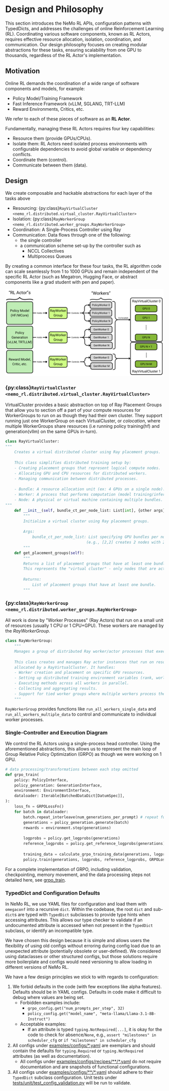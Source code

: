 # Design and Philosophy

This section introduces the NeMo RL APIs, configuration patterns with TypedDicts, and addresses the challenges of online Reinforcement Learning (RL). Coordinating various software components, known as RL Actors, requires effective resource allocation, isolation, coordination, and communication. Our design philosophy focuses on creating modular abstractions for these tasks, ensuring scalability from one GPU to thousands, regardless of the RL Actor's implementation.

## Motivation

Online RL demands the coordination of a wide range of software components and models, for example:
- Policy Model/Training Framework
- Fast Inference Framework (vLLM, SGLANG, TRT-LLM)
- Reward Environments, Critics, etc.

We refer to each of these pieces of software as an **RL Actor**.

Fundamentally, managing these RL Actors requires four key capabilities:
- Resource them (provide GPUs/CPUs).
- Isolate them: RL Actors need isolated process environments with configurable dependencies to avoid global variable or dependency conflicts.
- Coordinate them (control).
- Communicate between them (data).

## Design

We create composable and hackable abstractions for each layer of the tasks above
- Resourcing: {py:class}`RayVirtualCluster <nemo_rl.distributed.virtual_cluster.RayVirtualCluster>`
- Isolation: {py:class}`RayWorkerGroup <nemo_rl.distributed.worker_groups.RayWorkerGroup>`
- Coordination: A Single-Process Controller using Ray
- Communication: Data flows through one of the following:
  - the single controller 
  - a communication scheme set-up by the controller such as
    - NCCL Collectives
    - Multiprocess Queues

By creating a common interface for these four tasks, the RL algorithm code can scale seamlessly from 1 to 1000 GPUs and remain independent of the specific RL Actor (such as Megatron, Hugging Face, or abstract components like a grad student with pen and paper).

![actor-wg-worker-vc](../assets/actor-wg-worker-vc.png)

### {py:class}`RayVirtualCluster <nemo_rl.distributed.virtual_cluster.RayVirtualCluster>`
VirtualCluster provides a basic abstraction on top of Ray Placement Groups that allow you to section off a part of your compute resources for WorkerGroups to run on as though they had their own cluster. They support running just one WorkerGroup on each VirtualCluster, or *colocation*, where multiple WorkerGroups share resources (i.e running policy training(hf) and generation(vllm) on the same GPUs in-turn).

```python
class RayVirtualCluster:
"""
    Creates a virtual distributed cluster using Ray placement groups.

    This class simplifies distributed training setup by:
    - Creating placement groups that represent logical compute nodes.
    - Allocating GPU and CPU resources for distributed workers.
    - Managing communication between distributed processes.

    - Bundle: A resource allocation unit (ex: 4 GPUs on a single node).
    - Worker: A process that performs computation (model training/inference).
    - Node: A physical or virtual machine containing multiple bundles.
"""
    def __init__(self, bundle_ct_per_node_list: List[int], {other args}):
        """
        Initialize a virtual cluster using Ray placement groups.

        Args:
            bundle_ct_per_node_list: List specifying GPU bundles per node
                                    (e.g., [2,2] creates 2 nodes with 2 GPU bundles each)
        """
    def get_placement_groups(self):
        """
        Returns a list of placement groups that have at least one bundle, filtering out empty nodes.
        This represents the "virtual cluster" - only nodes that are actually being used.

        Returns:
            List of placement groups that have at least one bundle.
        """
```

### {py:class}`RayWorkerGroup <nemo_rl.distributed.worker_groups.RayWorkerGroup>`
All work is done by "Worker Processes" (Ray Actors) that run on a small unit of resources (usually 1 CPU or 1 CPU+GPU). These workers are managed by the *RayWorkerGroup*.
```python
class RayWorkerGroup:
    """
    Manages a group of distributed Ray worker/actor processes that execute tasks in parallel.

    This class creates and manages Ray actor instances that run on resources
    allocated by a RayVirtualCluster. It handles:
    - Worker creation and placement on specific GPU resources.
    - Setting up distributed training environment variables (rank, world size, etc.).
    - Executing methods across all workers in parallel.
    - Collecting and aggregating results.
    - Support for tied worker groups where multiple workers process the same data.
    """
```
`RayWorkerGroup` provides functions like `run_all_workers_single_data` and `run_all_workers_multiple_data` to control and communicate to individual worker processes.


### Single-Controller and Execution Diagram

We control the RL Actors using a single-process head controller. Using the aforementioned abstractions, this allows us to represent the main loop of Group Relative Policy Optimization (GRPO) as though we were working on 1 GPU.

```python
# data processing/transformations between each step omitted
def grpo_train(
    policy: PolicyInterface,
    policy_generation: GenerationInterface,
    environment: EnvironmentInterface,
    dataloader: Iterable[BatchedDataDict[DatumSpec]],
):
    loss_fn = GRPOLossFn()
    for batch in dataloader:
        batch.repeat_interleave(num_generations_per_prompt) # repeat for GRPO
        generations = policy_generation.generate(batch) 
        rewards = environment.step(generations)

        logprobs = policy.get_logprobs(generations)
        reference_logprobs = policy.get_reference_logprobs(generations)

        training_data = calculate_grpo_training_data(generations, logprobs, reference_logprobs, rewards)
        policy.train(generations, logprobs, reference_logprobs, GRPOLossFn)
```
For a complete implementation of GRPO, including validation, checkpointing, memory movement, and the data processing steps not detailed here, see [grpo_train](../../nemo_rl/algorithms/grpo.py).


### TypedDict and Configuration Defaults

In NeMo RL, we use YAML files for configuration and load them with `omegaconf` into a recursive `dict`. Within the codebase,
the root `dict` and sub-`dict`s are typed with `TypedDict` subclasses to provide type hints when accessing attributes. This
allows our type checker to validate if an undocumented attribute is accessed when not present in the `TypedDict` subclass,
or identify an incompatible type.

We have chosen this design because it is simple and allows users the flexibility of using old configs without erroring
during config load due to an unexpected attribute (potentially obsolete or user-defined). We considered using dataclasses or
other structured configs, but those solutions require more boilerplate and configs would need versioning to allow
loading in different versions of NeMo RL.

We have a few design principles we stick to with regards to configuration:

1. We forbid defaults in the code (with few exceptions like alpha features). Defaults should be in YAML configs. Defaults in code make it difficult to debug where values are being set.
    * Forbidden examples include:
        * `grpo_config.get("num_prompts_per_step", 32)`
        * `policy_config.get("model_name", "meta-llama/Llama-3.1-8B-Instruct")`
    * Acceptable examples:
        * If an attribute is typed `typing.NotRequired[...]`, it is okay for the code to check for absence/`None`, e.g., `assert "milestones" in scheduler_cfg` or `if "milestones" in scheduler_cfg`
1. All configs under [examples/configs/*.yaml](https://github.com/NVIDIA-NeMo/RL/tree/main/examples/configs) are exemplars and should contain the defaults for `typing.Required` or `typing.NotRequired` attributes (as well as documentation).
   * All configs under [examples/configs/recipes/**/*.yaml](https://github.com/NVIDIA-NeMo/RL/tree/main/examples/configs/recipes) do not require documentation and are snapshots of functional configurations.
1. All configs under [examples/configs/**/*.yaml](https://github.com/NVIDIA-NeMo/RL/tree/main/examples/configs) should adhere to their `TypedDict` subclass configuration. Unit tests under [tests/unit/test_config_validation.py](https://github.com/NVIDIA-NeMo/RL/blob/main/tests/unit/test_config_validation.py) will be run to validate.
